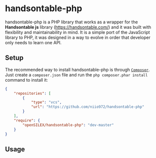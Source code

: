 handsontable-php
=============

handsontable-php is a PHP library that works as a wrapper for the **Handsontable js** library (https://handsontable.com/) and it was built with flexibility and maintainability in mind.
It is a simple port of the JavaScript library to PHP, it was designed in a way to evolve in order that developer only needs to learn one API.


Setup
-----

The recommended way to install handsontable-php is through  [`Composer`](http://getcomposer.org). Just create a ``composer.json`` file and run the ``php composer.phar install`` command to install it:
```json
{
    "repositories": [
        {
            "type": "vcs",
            "url": "https://github.com/niio972/handsontable-php"
        }
    ],
    "require": {
        "openSILEX/handsontable-php": "dev-master"
    }
}
```

Usage
-----

